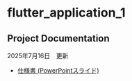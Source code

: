 # flutter_application_1

## Project Documentation
2025年7月16日　更新
- [仕様書 (PowerPointスライド)](https://cleague-my.sharepoint.com/:p:/g/personal/zeal22410062_fsgcl_jp/EWSJM6QLBuFDr_8Hqy6PzUgBG3qXI3TrEmSpNtskuPyXBQ?e=7ApYb3)